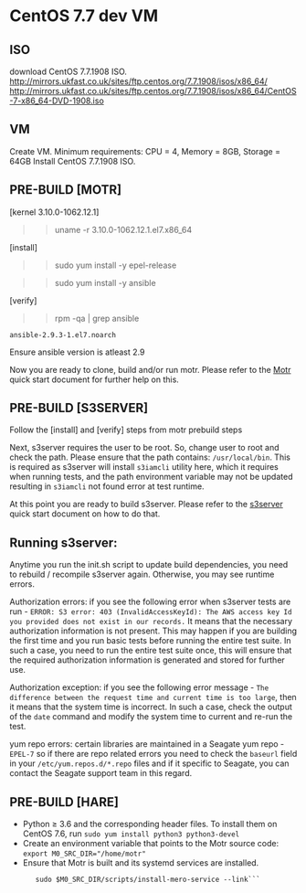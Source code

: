 CentOS 7.7 dev VM
=================

ISO
---
download CentOS 7.7.1908 ISO.
http://mirrors.ukfast.co.uk/sites/ftp.centos.org/7.7.1908/isos/x86_64/
http://mirrors.ukfast.co.uk/sites/ftp.centos.org/7.7.1908/isos/x86_64/CentOS-7-x86_64-DVD-1908.iso

VM
--
Create VM.
Minimum requirements:
CPU = 4, Memory = 8GB, Storage = 64GB
Install CentOS 7.7.1908 ISO.

PRE-BUILD [MOTR]
----------------
[kernel 3.10.0-1062.12.1]
>> uname -r
3.10.0-1062.12.1.el7.x86_64

[install]
>> sudo yum install -y epel-release

>> sudo yum install -y ansible

[verify]
>> rpm -qa | grep ansible

`ansible-2.9.3-1.el7.noarch`

Ensure ansible version is atleast 2.9

Now you are ready to clone, build and/or run motr. Please refer to the [Motr](MeroQuickStart.md) quick start document for further help on this.

PRE-BUILD [S3SERVER]
--------------------
Follow the [install] and [verify] steps from motr prebuild steps

Next, s3server requires the user to be root. So, change user to root and check the path. Please ensure that the path contains: `/usr/local/bin`. This is required as s3server will install `s3iamcli` utility here, which it requires when running tests, and the path environment variable may not be updated resulting in `s3iamcli` not found error at test runtime.

At this point you are ready to build s3server. Please refer to the [s3server](S3ServerQuickStart.md) quick start document on how to do that.

## Running s3server:

Anytime you run the init.sh script to update build dependencies, you need to rebuild / recompile s3server again. Otherwise, you may see runtime errors.

Authorization errors: if you see the following error when s3server tests are run -
```ERROR: S3 error: 403 (InvalidAccessKeyId): The AWS access key Id you provided does not exist in our records.```
It means that the necessary authorization information is not present. This may happen if you are building the first time and you run basic tests before running the entire test suite. In such a case, you need to run the entire test suite once, this will ensure that the required authorization information is generated and stored for further use.

Authorization exception: if you see the following error message - ```The difference between the request time and current time is too large```, then it means that the system time is incorrect. In such a case, check the output of the `date` command and modify the system time to current and re-run the test.

yum repo errors: certain libraries are maintained in a Seagate yum repo - `EPEL-7` so if there are repo related errors you need to check the `baseurl` field in your `/etc/yum.repos.d/*.repo` files and if it specific to Seagate, you can contact the Seagate support team in this regard.

PRE-BUILD [HARE]
----------------
* Python ≥ 3.6 and the corresponding header files.
  To install them on CentOS 7.6, run
  ```sudo yum install python3 python3-devel```
* Create an environment variable that points to the Motr source code:
  ```export M0_SRC_DIR="/home/motr"```
* Ensure that Motr is built and its systemd services are installed.
  ```$M0_SRC_DIR/scripts/m0 make
     sudo $M0_SRC_DIR/scripts/install-mero-service --link```

